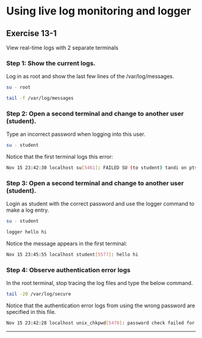 # Using live log monitoring and logger
## Exercise 13-1

View real-time logs with 2 separate terminals

### Step 1: Show the current logs. 

Log in as root and show the last few lines of the /var/log/messages.

```bash
su - root

tail -f /var/log/messages
```

### Step 2: Open a second terminal and change to another user (student).

Type an incorrect password when logging into this user.

```bash
su - student
```

Notice that the first terminal logs this error: 

```bash
Nov 15 23:42:30 localhost su[5461]: FAILED SU (to student) tandi on pts/1
```

### Step 3: Open a second terminal and change to another user (student).

Login as student with the correct password and use the logger command to make a log entry.

```bash
su - student

logger hello hi
```

Notice the message appears in the first terminal: 

```bash
Nov 15 23:45:55 localhost student[5577]: hello hi
```

### Step 4: Observe authentication error logs

In the root terminal, stop tracing the log files and type the below command.

```bash
tail -20 /var/log/secure
```

Notice that the authentication error logs from using the wrong password are specified in this file. 

```bash
Nov 15 23:42:28 localhost unix_chkpwd[5470]: password check failed for user (student)
```

---